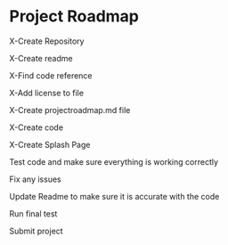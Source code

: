 # Project Roadmap
X-Create Repository

X-Create readme

X-Find code reference

X-Add license to file

X-Create projectroadmap.md file

X-Create code

X-Create Splash Page

Test code and make sure everything is working correctly

Fix any issues

Update Readme to make sure it is accurate with the code

Run final test

Submit project
